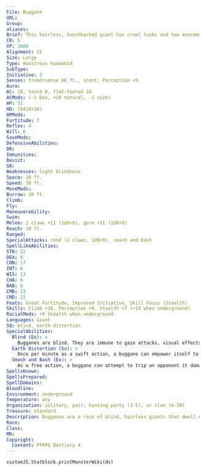 ```yaml
---
File: Buggane
URL: 
Group: 
aliases: 
Brief: This hairless, hunchbacked giant has cruel tusks and two enormous, blunt-clawed fists that look strong enough to shatter stone.
CR: 5
XP: 1600
Alignment: CE
Size: Large
Type: monstrous humanoid
SubType: 
Initiative: 3
Senses: tremorsense 60 ft., scent; Perception +9
Aura: 
AC: 18, touch 8, flat-footed 18
ACMods: (-1 Dex, +10 natural, -1 size)
HP: 51
HD: (6d10+18)
HPMods: 
Fortitude: 7
Reflex: 4
Will: 6
SaveMods: 
DefensiveAbilities: 
DR: 
Immunities: 
Resist: 
SR: 
Weaknesses: light blindness
Space: 10 ft.
Speed: 30 ft.
MoveMods: 
Burrow: 30 ft.
Climb: 
Fly: 
Maneuverability: 
Swim: 
Melee: 2 claws +11 (1d8+6), gore +11 (1d8+6)
Reach: 10 ft.
Ranged: 
SpecialAttacks: rend (2 claws, 1d8+9), smash and bash
SpellLikeAbilities: 
STR: 22
DEX: 9
CON: 17
INT: 6
WIS: 13
CHA: 6
BAB: 6
CMB: 13
CMD: 22
Feats: Great Fortitude, Improved Initiative, Skill Focus (Stealth)
Skills: Climb +10, Perception +9, Stealth +7 (+15 when underground)
RacialMods: +8 Stealth when underground
Languages: Giant
SQ: blind, earth distortion
SpecialAbilities:
  Blind (Ex): >
    Bugganes are blind. They are immune to gaze attacks, visual effects, illusions, and other attack forms that rely on sight.
  Earth Distortion (Su): >
    Once per minute as a swift action, a buggane can empower itself to completely ignore the physicality of stone and metal, enabling it to pass through stone and metal barriers as easily as air. Until the beginning of the buggane's next turn, the buggane has earth glide and takes no damage from stone or metal weapons, or from the natural attacks of creatures of the earth subtype or stone or metal constructs. Additionally, a buggane's melee attacks ignore any AC bonus (including enhancement bonuses) from metal or stone armor and shields. While using earth distortion, the buggane cannot damage stone or metal constructs or creatures of the earth subtype with its natural attacks.
  Smash and Bash (Ex): >
    As a free action, a buggane can attempt to trip an opponent it damages with its rend attack without provoking an attack of opportunity. If the trip attempt fails, the buggane cannot be tripped in return. If the trip attempt is successful, the target must succeed at a DC 19 Fortitude save or be stunned for 1 round. The save DC is Strength-based.
SpellsKnown: 
SpellsPrepared: 
SpellDomains: 
Bloodline: 
Environment: underground
Temperature: any
Organization: solitary, pair, hunting party (3-5), or clan (6-30)
Treasure: standard
Description: Bugganes are a race of blind, hairless giants that dwell deep underground. Distantly related to ogres, bugganes share their surface-dwelling cousins' appetite for the flesh of sentient beings, and are coldly efficient killers who tenaciously stalk their prey in absolute silence. Bugganes pursue and slay those who trespass into their well-marked territories, carrying their victims back to their lairs where they are unceremoniously consumed by the entire clan. Dull-witted and savage, bugganes disdain the use of even the most primitive weapons and tools. They rely on their tusks and claws, all of which are capable of shredding flesh, bone, and solid rock with equal ease. Their useless, mole-like eyes react painfully to bright light. A typical buggane stands between 8 and 9 feet tall and weighs 900 pounds.
Race: 
Class: 
MR: 
Copyright:
  Content: PFRPG Bestiary 4
---
```

```dataviewjs
customJS.Statblock.printMonsterWiki(dv)
```
